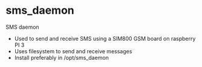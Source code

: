 # sms_daemon
SMS daemon

- Used to send and receive SMS using a SIM800 GSM board on raspberry PI 3
- Uses filesystem to send and receive messages
- Install preferably in /opt/sms_daemon
